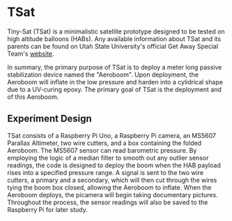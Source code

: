 # TSat

Tiny-Sat (TSat) is a minimalistic satellite prototype designed to be tested on high altitude balloons (HABs).  Any available information about TSat and its parents can be found on Utah State University's official Get Away Special Team's [website](https://getawayspecial.usu.edu "USU GAS Team").

In summary, the primary purpose of TSat is to deploy a meter long passive stabilization device named the "Aeroboom".  Upon deployment, the Aeroboom will inflate in the low pressure and harden into a cylidrical shape due to a UV-curing epoxy.  The primary goal of TSat is the deployment and of this Aeroboom.

## Experiment Design

TSat consists of a Raspberry Pi Uno, a Raspberry Pi camera, an MS5607 Parallax Altimeter, two wire cutters, and a box containing the folded Aeroboom.  The MS5607 sensor can read barometric pressure.  By employing the logic of a median filter to smooth out any outlier sensor readings, the code is designed to deploy the boom when the HAB payload rises into a specified pressure range.  A signal is sent to the two wire cutters, a primary and a secondary, which will then cut through the wires tying the boom box closed, allowing the Aeroboom to inflate.  When the Aeroboom deploys, the picamera will begin taking documentary pictures.  Throughout the process, the sensor readings will also be saved to the Raspberry Pi for later study.
